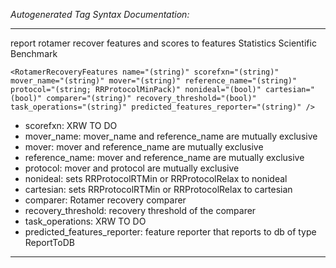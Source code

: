 _Autogenerated Tag Syntax Documentation:_

---
report rotamer recover features and scores to features Statistics Scientific Benchmark

```
<RotamerRecoveryFeatures name="(string)" scorefxn="(string)" mover_name="(string)" mover="(string)" reference_name="(string)" protocol="(string; RRProtocolMinPack)" nonideal="(bool)" cartesian="(bool)" comparer="(string)" recovery_threshold="(bool)" task_operations="(string)" predicted_features_reporter="(string)" />
```

-   scorefxn: XRW TO DO
-   mover_name: mover_name and reference_name are mutually exclusive
-   mover: mover and reference_name are mutually exclusive
-   reference_name: mover and reference_name are mutually exclusive
-   protocol: mover and protocol are mutually exclusive
-   nonideal: sets RRProtocolRTMin or RRProtocolRelax to nonideal
-   cartesian: sets RRProtocolRTMin or RRProtocolRelax to cartesian
-   comparer: Rotamer recovery comparer
-   recovery_threshold: recovery threshold of the comparer
-   task_operations: XRW TO DO
-   predicted_features_reporter: feature reporter that reports to db of type ReportToDB

---
